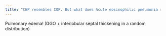 ```yaml
---
title: "CEP resembles COP. But what does Acute eosinophilic pneumonia resemble?"
---
```

Pulmonary edema!
(GGO + interlobular septal thickening in a random distribution)

